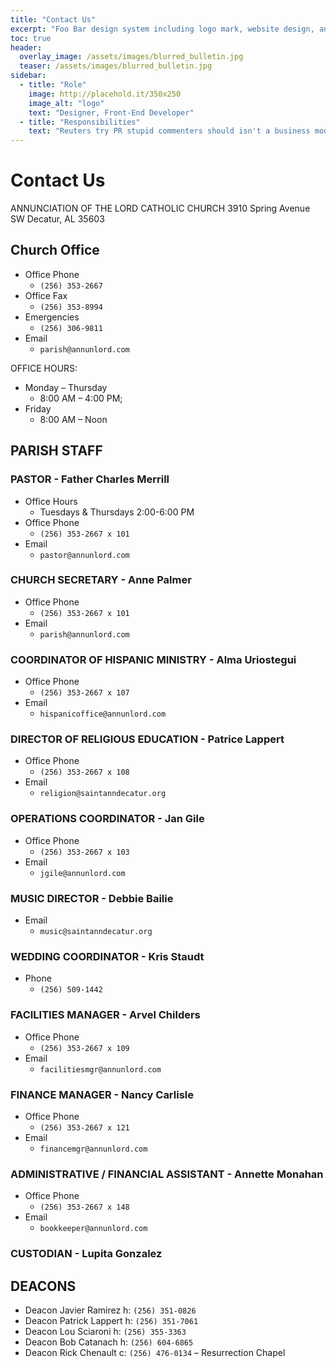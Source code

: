 ```yaml
---
title: "Contact Us"
excerpt: "Foo Bar design system including logo mark, website design, and branding applications."
toc: true
header:
  overlay_image: /assets/images/blurred_bulletin.jpg
  teaser: /assets/images/blurred_bulletin.jpg
sidebar:
  - title: "Role"
    image: http://placehold.it/350x250
    image_alt: "logo"
    text: "Designer, Front-End Developer"
  - title: "Responsibilities"
    text: "Reuters try PR stupid commenters should isn't a business model"
---
```



# Contact Us

ANNUNCIATION OF THE LORD CATHOLIC CHURCH
3910 Spring Avenue SW
Decatur, AL 35603

## Church Office

- Office Phone
  - `(256) 353-2667`
- Office Fax
  - `(256) 353-8994`
- Emergencies
  - `(256) 306-9811`
- Email
  - `parish@annunlord.com`

OFFICE HOURS:

- Monday – Thursday
  - 8:00 AM – 4:00 PM;
- Friday
  - 8:00 AM – Noon

## PARISH STAFF

### PASTOR - Father Charles Merrill

- Office Hours
  - Tuesdays & Thursdays 2:00-6:00 PM
- Office Phone
  - `(256) 353-2667 x 101`
- Email
  - `pastor@annunlord.com`

### CHURCH SECRETARY - Anne Palmer

- Office Phone
  - `(256) 353-2667 x 101`
- Email
  - `parish@annunlord.com`

### COORDINATOR OF HISPANIC MINISTRY - Alma Uriostegui

- Office Phone
  - `(256) 353-2667 x 107`
- Email
  - `hispanicoffice@annunlord.com`

### DIRECTOR OF RELIGIOUS EDUCATION - Patrice Lappert

- Office Phone
  - `(256) 353-2667 x 108`
- Email
  - `religion@saintanndecatur.org`

### OPERATIONS COORDINATOR - Jan Gile

- Office Phone
  - `(256) 353-2667 x 103`
- Email
  - `jgile@annunlord.com`

### MUSIC DIRECTOR - Debbie Bailie

- Email
  - `music@saintanndecatur.org`

### WEDDING COORDINATOR - Kris Staudt

- Phone
  - `(256) 509-1442`

### FACILITIES MANAGER - Arvel Childers

- Office Phone
  - `(256) 353-2667 x 109`
- Email
  - `facilitiesmgr@annunlord.com`

### FINANCE MANAGER - Nancy Carlisle

- Office Phone
  - `(256) 353-2667 x 121`
- Email
  - `financemgr@annunlord.com`

### ADMINISTRATIVE / FINANCIAL ASSISTANT - Annette Monahan

- Office Phone
  - `(256) 353-2667 x 148`
- Email
  - `bookkeeper@annunlord.com`

### CUSTODIAN - Lupita Gonzalez

## DEACONS

- Deacon Javier Ramirez h: `(256) 351-0826`
- Deacon Patrick Lappert h: `(256) 351-7061`
- Deacon Lou Sciaroni h: `(256) 355-3363`
- Deacon Bob Catanach h: `(256) 604-6865`
- Deacon Rick Chenault c: `(256) 476-0134` – Resurrection Chapel


